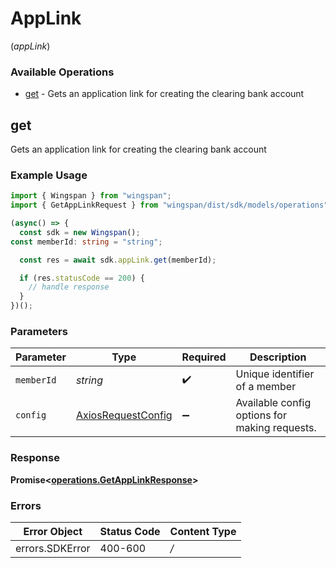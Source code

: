 # AppLink
(*appLink*)

### Available Operations

* [get](#get) - Gets an application link for creating the clearing bank account

## get

Gets an application link for creating the clearing bank account

### Example Usage

```typescript
import { Wingspan } from "wingspan";
import { GetAppLinkRequest } from "wingspan/dist/sdk/models/operations";

(async() => {
  const sdk = new Wingspan();
const memberId: string = "string";

  const res = await sdk.appLink.get(memberId);

  if (res.statusCode == 200) {
    // handle response
  }
})();
```

### Parameters

| Parameter                                                    | Type                                                         | Required                                                     | Description                                                  |
| ------------------------------------------------------------ | ------------------------------------------------------------ | ------------------------------------------------------------ | ------------------------------------------------------------ |
| `memberId`                                                   | *string*                                                     | :heavy_check_mark:                                           | Unique identifier of a member                                |
| `config`                                                     | [AxiosRequestConfig](https://axios-http.com/docs/req_config) | :heavy_minus_sign:                                           | Available config options for making requests.                |


### Response

**Promise<[operations.GetAppLinkResponse](../../sdk/models/operations/getapplinkresponse.md)>**
### Errors

| Error Object    | Status Code     | Content Type    |
| --------------- | --------------- | --------------- |
| errors.SDKError | 400-600         | */*             |

